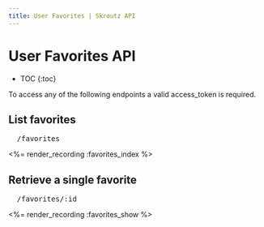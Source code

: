 ```yaml
---
title: User Favorites | Skroutz API
---
```


# User Favorites API

* TOC
{:toc}

To access any of the following endpoints a valid access_token is required.

## List favorites 

<pre class="terminal">
  /favorites
</pre>

<%= render_recording :favorites_index %>

## Retrieve a single favorite 

<pre class="terminal">
  /favorites/:id
</pre>

<%= render_recording :favorites_show %>
